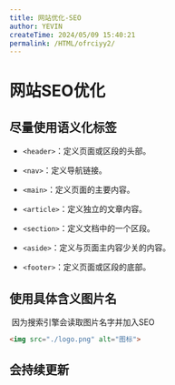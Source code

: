 ```yaml
---
title: 网站优化-SEO
author: YEVIN
createTime: 2024/05/09 15:40:21
permalink: /HTML/ofrciyy2/
---
```

# 网站SEO优化

## 尽量使用语义化标签
-   `<header>`：定义页面或区段的头部。

- `<nav>`：定义导航链接。

- `<main>`：定义页面的主要内容。

- `<article>`：定义独立的文章内容。

- `<section>`：定义文档中的一个区段。

- `<aside>`：定义与页面主内容少关的内容。

- `<footer>`：定义页面或区段的底部。

## 使用具体含义图片名

​	因为搜索引擎会读取图片名字并加入SEO

```html
<img src="./logo.png" alt="图标">
```

## 会持续更新



